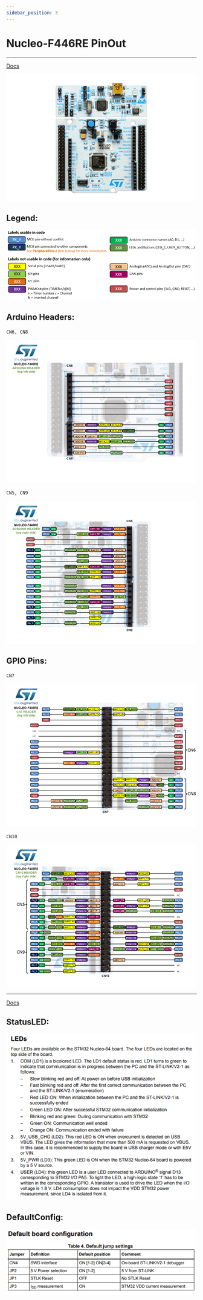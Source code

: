 ```yaml
---
sidebar_position: 3
---
```


# Nucleo-F446RE PinOut

---

[Docs](https://os.mbed.com/platforms/ST-Nucleo-F446RE/)

![Image](..\Images\Nucleo_PinOut\nucleo1.png)

## Legend:

![Image](..\Images\Nucleo_PinOut\legend.png)

## Arduino Headers:
`CN6, CN8`

![Image](..\Images\Nucleo_PinOut\1.png)

`CN5, CN9`

![Image](..\Images\Nucleo_PinOut\2.png)

## GPIO Pins:
`CN7`

![Image](..\Images\Nucleo_PinOut\3.png)

`CN10`

![Image](..\Images\Nucleo_PinOut\4.png)

---

[Docs](https://www.st.com/resource/en/user_manual/um2324-stm32-nucleo64-boards-mb1360-stmicroelectronics.pdf)

## StatusLED:

![Image](..\Images\Nucleo_PinOut\ledstatus.png)

## DefaultConfig:

![Image](..\Images\Nucleo_PinOut\default.png)